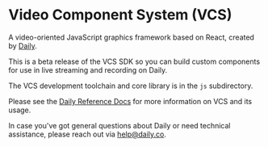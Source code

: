 # Video Component System (VCS)

A video-oriented JavaScript graphics framework based on React, created by [Daily](https://daily.co).

This is a beta release of the VCS SDK so you can build custom components for use in live streaming and recording on Daily.

The VCS development toolchain and core library is in the `js` subdirectory.

Please see the [Daily Reference Docs](https://docs.daily.co/reference) for more information on VCS and its usage.

In case you've got general questions about Daily or need technical assistance, please reach out via [help@daily.co](mailto:help@daily.co).
